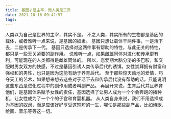 ```yaml
---
title: 基因才是主宰，而人类是工具
date: 2021-10-16 09:42:57
tags:
---
```

人类以为自己是世界的主宰，其实不是。
不之人类，其实所有的生物都是基因的载体，或者难听一点来说，是基因的奴隶。
基因只想让载体干两件事，一是活下去，二是传承下一代。
基因只选择对这两件事有帮助的特性，与此无关的特性，都只是一些无关紧要的副作用。
说难听一点，如果雌雄同体对进化和传承更有利，可能现在的人类都得是雌雄同体的。
所以，恋爱期大脑分泌的多巴胺，和交配时男女双方的快感，不过是基因引诱人类传承后代的诱饵。女性崇拜拥有财富和强权和的男性，也只是因为这能有助于养育后代。
至于那些惊天动地的爱情，巧夺天工的艺术，如果想来想去这些对于活下去和传承后代没有帮助的话，只能说明这些东西是进化过程中的副作用或者叫副产品。
再展开来说，生育后代并且养育他们，是基因体系赋予女性的责任，基因选择了让男人成为一个个会奔跑的播种机，让女性成为了一个个的子宫和育婴机器。
从人类自身来说，我们不用选择成为基因的奴隶，而是应该好好享受这短短的一生，哪怕是那些副产品，比如诗歌、绘画、音乐等等这一切。